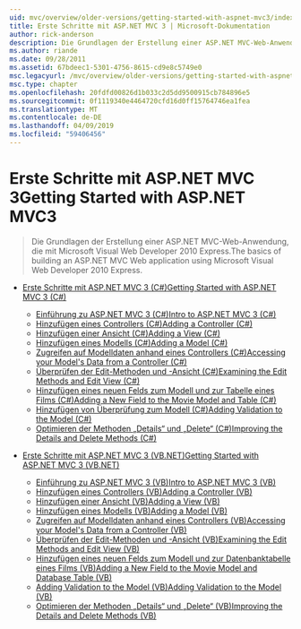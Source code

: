 ```yaml
---
uid: mvc/overview/older-versions/getting-started-with-aspnet-mvc3/index
title: Erste Schritte mit ASP.NET MVC 3 | Microsoft-Dokumentation
author: rick-anderson
description: Die Grundlagen der Erstellung einer ASP.NET MVC-Web-Anwendung, die mit Microsoft Visual Web Developer 2010 Express.
ms.author: riande
ms.date: 09/28/2011
ms.assetid: 67bdeec1-5301-4756-8615-cd9e8c5749e0
msc.legacyurl: /mvc/overview/older-versions/getting-started-with-aspnet-mvc3
msc.type: chapter
ms.openlocfilehash: 20fdfd00826d1b033c2d5dd9500915cb784896e5
ms.sourcegitcommit: 0f1119340e4464720cfd16d0ff15764746ea1fea
ms.translationtype: MT
ms.contentlocale: de-DE
ms.lasthandoff: 04/09/2019
ms.locfileid: "59406456"
---
```

# <a name="getting-started-with-aspnet-mvc3"></a><span data-ttu-id="0a013-103">Erste Schritte mit ASP.NET MVC 3</span><span class="sxs-lookup"><span data-stu-id="0a013-103">Getting Started with ASP.NET MVC3</span></span>

> <span data-ttu-id="0a013-104">Die Grundlagen der Erstellung einer ASP.NET MVC-Web-Anwendung, die mit Microsoft Visual Web Developer 2010 Express.</span><span class="sxs-lookup"><span data-stu-id="0a013-104">The basics of building an ASP.NET MVC Web application using Microsoft Visual Web Developer 2010 Express.</span></span>


- [<span data-ttu-id="0a013-105">Erste Schritte mit ASP.NET MVC 3 (C#)</span><span class="sxs-lookup"><span data-stu-id="0a013-105">Getting Started with ASP.NET MVC 3 (C#)</span></span>](cs/index.md)

    - [<span data-ttu-id="0a013-106">Einführung zu ASP.NET MVC 3 (C#)</span><span class="sxs-lookup"><span data-stu-id="0a013-106">Intro to ASP.NET MVC 3 (C#)</span></span>](cs/intro-to-aspnet-mvc-3.md)
    - [<span data-ttu-id="0a013-107">Hinzufügen eines Controllers (C#)</span><span class="sxs-lookup"><span data-stu-id="0a013-107">Adding a Controller (C#)</span></span>](cs/adding-a-controller.md)
    - [<span data-ttu-id="0a013-108">Hinzufügen einer Ansicht (C#)</span><span class="sxs-lookup"><span data-stu-id="0a013-108">Adding a View (C#)</span></span>](cs/adding-a-view.md)
    - [<span data-ttu-id="0a013-109">Hinzufügen eines Modells (C#)</span><span class="sxs-lookup"><span data-stu-id="0a013-109">Adding a Model (C#)</span></span>](cs/adding-a-model.md)
    - [<span data-ttu-id="0a013-110">Zugreifen auf Modelldaten anhand eines Controllers (C#)</span><span class="sxs-lookup"><span data-stu-id="0a013-110">Accessing your Model's Data from a Controller (C#)</span></span>](cs/accessing-your-models-data-from-a-controller.md)
    - [<span data-ttu-id="0a013-111">Überprüfen der Edit-Methoden und -Ansicht (C#)</span><span class="sxs-lookup"><span data-stu-id="0a013-111">Examining the Edit Methods and Edit View (C#)</span></span>](cs/examining-the-edit-methods-and-edit-view.md)
    - [<span data-ttu-id="0a013-112">Hinzufügen eines neuen Felds zum Modell und zur Tabelle eines Films (C#)</span><span class="sxs-lookup"><span data-stu-id="0a013-112">Adding a New Field to the Movie Model and Table (C#)</span></span>](cs/adding-a-new-field.md)
    - [<span data-ttu-id="0a013-113">Hinzufügen von Überprüfung zum Modell (C#)</span><span class="sxs-lookup"><span data-stu-id="0a013-113">Adding Validation to the Model (C#)</span></span>](cs/adding-validation-to-the-model.md)
    - [<span data-ttu-id="0a013-114">Optimieren der Methoden „Details“ und „Delete“ (C#)</span><span class="sxs-lookup"><span data-stu-id="0a013-114">Improving the Details and Delete Methods (C#)</span></span>](cs/improving-the-details-and-delete-methods.md)
- [<span data-ttu-id="0a013-115">Erste Schritte mit ASP.NET MVC 3 (VB.NET)</span><span class="sxs-lookup"><span data-stu-id="0a013-115">Getting Started with ASP.NET MVC 3 (VB.NET)</span></span>](vb/index.md)

    - [<span data-ttu-id="0a013-116">Einführung zu ASP.NET MVC 3 (VB)</span><span class="sxs-lookup"><span data-stu-id="0a013-116">Intro to ASP.NET MVC 3 (VB)</span></span>](vb/intro-to-aspnet-mvc-3.md)
    - [<span data-ttu-id="0a013-117">Hinzufügen eines Controllers (VB)</span><span class="sxs-lookup"><span data-stu-id="0a013-117">Adding a Controller (VB)</span></span>](vb/adding-a-controller.md)
    - [<span data-ttu-id="0a013-118">Hinzufügen einer Ansicht (VB)</span><span class="sxs-lookup"><span data-stu-id="0a013-118">Adding a View (VB)</span></span>](vb/adding-a-view.md)
    - [<span data-ttu-id="0a013-119">Hinzufügen eines Modells (VB)</span><span class="sxs-lookup"><span data-stu-id="0a013-119">Adding a Model (VB)</span></span>](vb/adding-a-model.md)
    - [<span data-ttu-id="0a013-120">Zugreifen auf Modelldaten anhand eines Controllers (VB)</span><span class="sxs-lookup"><span data-stu-id="0a013-120">Accessing your Model's Data from a Controller (VB)</span></span>](vb/accessing-your-models-data-from-a-controller.md)
    - [<span data-ttu-id="0a013-121">Überprüfen der Edit-Methoden und -Ansicht (VB)</span><span class="sxs-lookup"><span data-stu-id="0a013-121">Examining the Edit Methods and Edit View (VB)</span></span>](vb/examining-the-edit-methods-and-edit-view.md)
    - [<span data-ttu-id="0a013-122">Hinzufügen eines neuen Felds zum Modell und zur Datenbanktabelle eines Films (VB)</span><span class="sxs-lookup"><span data-stu-id="0a013-122">Adding a New Field to the Movie Model and Database Table (VB)</span></span>](vb/adding-a-new-field.md)
    - [<span data-ttu-id="0a013-123">Adding Validation to the Model (VB)</span><span class="sxs-lookup"><span data-stu-id="0a013-123">Adding Validation to the Model (VB)</span></span>](vb/adding-validation-to-the-model.md)
    - [<span data-ttu-id="0a013-124">Optimieren der Methoden „Details“ und „Delete“ (VB)</span><span class="sxs-lookup"><span data-stu-id="0a013-124">Improving the Details and Delete Methods (VB)</span></span>](vb/improving-the-details-and-delete-methods.md)
